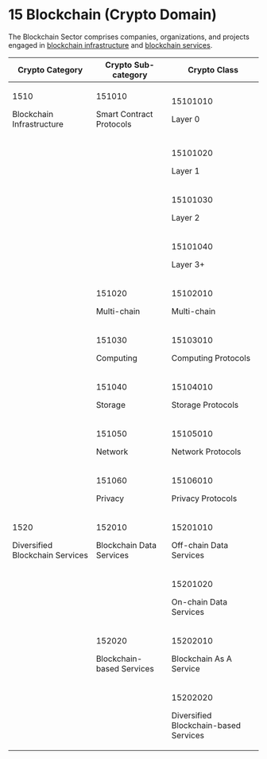 # 15 Blockchain (Crypto Domain)

The Blockchain Sector comprises companies, organizations, and projects engaged in [blockchain infrastructure](blockchain-infrastructure-industry-group.md) and [blockchain services](diversified-blockchain-services-industry-group.md).

| Crypto Category                                   | Crypto Sub-category                           | Crypto Class                                                |
| ------------------------------------------------- | --------------------------------------------- | ----------------------------------------------------------- |
| <p>1510</p><p>Blockchain Infrastructure</p>       | <p>151010</p><p>Smart Contract Protocols</p>  | <p>15101010</p><p>Layer 0</p>                               |
|                                                   |                                               | <p>15101020</p><p>Layer 1</p>                               |
|                                                   |                                               | <p>15101030</p><p>Layer 2</p>                               |
|                                                   |                                               | <p>15101040</p><p>Layer 3+</p>                              |
|                                                   | <p>151020</p><p>Multi-chain</p>               | <p>15102010</p><p>Multi-chain</p>                           |
|                                                   | <p>151030</p><p>Computing</p>                 | <p>15103010</p><p>Computing Protocols</p>                   |
|                                                   | <p>151040</p><p>Storage</p>                   | <p>15104010</p><p>Storage Protocols</p>                     |
|                                                   | <p>151050</p><p>Network</p>                   | <p>15105010</p><p>Network Protocols</p>                     |
|                                                   | <p>151060</p><p>Privacy</p>                   | <p>15106010</p><p>Privacy Protocols</p>                     |
| <p>1520</p><p>Diversified Blockchain Services</p> | <p>152010</p><p>Blockchain Data Services</p>  | <p>15201010</p><p>Off-chain Data Services</p>               |
|                                                   |                                               | <p>15201020</p><p>On-chain Data Services</p>                |
|                                                   | <p>152020</p><p>Blockchain-based Services</p> | <p>15202010</p><p>Blockchain As A Service</p>               |
|                                                   |                                               | <p>15202020</p><p>Diversified Blockchain-based Services</p> |
